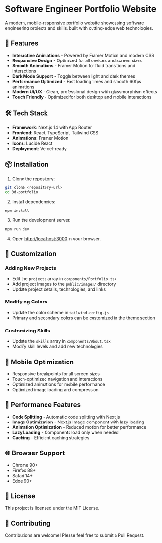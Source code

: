 # Software Engineer Portfolio Website

A modern, mobile-responsive portfolio website showcasing software engineering projects and skills, built with cutting-edge web technologies.

## 🚀 Features

- **Interactive Animations** - Powered by Framer Motion and modern CSS
- **Responsive Design** - Optimized for all devices and screen sizes
- **Smooth Animations** - Framer Motion for fluid transitions and interactions
- **Dark Mode Support** - Toggle between light and dark themes
- **Performance Optimized** - Fast loading times and smooth 60fps animations
- **Modern UI/UX** - Clean, professional design with glassmorphism effects
- **Touch Friendly** - Optimized for both desktop and mobile interactions

## 🛠️ Tech Stack

- **Framework**: Next.js 14 with App Router
- **Frontend**: React, TypeScript, Tailwind CSS
- **Animations**: Framer Motion
- **Icons**: Lucide React
- **Deployment**: Vercel-ready

## 📦 Installation

1. Clone the repository:
```bash
git clone <repository-url>
cd 3d-portfolio
```

2. Install dependencies:
```bash
npm install
```

3. Run the development server:
```bash
npm run dev
```

4. Open [http://localhost:3000](http://localhost:3000) in your browser.

## 🎨 Customization

### Adding New Projects
- Edit the `projects` array in `components/Portfolio.tsx`
- Add project images to the `public/images/` directory
- Update project details, technologies, and links

### Modifying Colors
- Update the color scheme in `tailwind.config.js`
- Primary and secondary colors can be customized in the theme section

### Customizing Skills
- Update the `skills` array in `components/About.tsx`
- Modify skill levels and add new technologies

## 📱 Mobile Optimization

- Responsive breakpoints for all screen sizes
- Touch-optimized navigation and interactions
- Optimized animations for mobile performance
- Optimized image loading and compression

## 🔧 Performance Features

- **Code Splitting** - Automatic code splitting with Next.js
- **Image Optimization** - Next.js Image component with lazy loading
- **Animation Optimization** - Reduced motion for better performance
- **Lazy Loading** - Components load only when needed
- **Caching** - Efficient caching strategies

## 🌐 Browser Support

- Chrome 90+
- Firefox 88+
- Safari 14+
- Edge 90+

## 📄 License

This project is licensed under the MIT License.

## 🤝 Contributing

Contributions are welcome! Please feel free to submit a Pull Request.